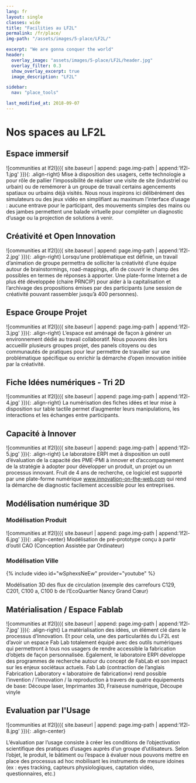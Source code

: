 ```yaml
---
lang: fr
layout: single
classes: wide
title: "Facilities au LF2L"
permalink: /fr/place/
img-path: "/assets/images/5-place/LF2L/"

excerpt: "We are gonna conquer the world"
header:  
  overlay_image: "assets/images/5-place/LF2L/header.jpg" 
  overlay_filter: 0.3
  show_overlay_excerpt: true 
  image_description: "LF2L"

sidebar:
  nav: "place_tools"

last_modified_at: 2018-09-07
---
```


# Nos spaces au LF2L

## Espace immersif

![communities at lf2l]({{ site.baseurl | append: page.img-path | append:'lf2l-1.jpg' }}){: .align-right} 
Mise à disposition des usagers, cette technologie a pour rôle de pallier l’impossibilité de réaliser une visite de site (industriel ou urbain) ou de remémorer à un groupe de travail certains agencements spatiaux ou urbains déjà visités. Nous nous inspirons ici délibérément des simulateurs ou des jeux vidéo en simplifiant au maximum l’interface d’usage : aucune entrave pour le participant, des mouvements simples des mains ou des jambes permettent une balade virtuelle pour compléter un diagnostic d’usage ou la projection de solutions à venir.

## Créativité et Open Innovation

![communities at lf2l]({{ site.baseurl | append: page.img-path | append:'lf2l-2.jpg' }}){: .align-right} 
Lorsqu’une problématique est définie, un travail d’animation de groupe permettra de solliciter la créativité d’une équipe autour de brainstormings, road-mappings, afin de couvrir le champ des possibles en termes de réponses à apporter. Une plate-forme Internet a de plus été développée (chaire PRNCIP) pour aider à la capitalisation et l’archivage des propositions émises par des participants (une session de créativité pouvant rassembler jusqu’à 400 personnes).

## Espace Groupe Projet

![communities at lf2l]({{ site.baseurl | append: page.img-path | append:'lf2l-3.jpg' }}){: .align-right} 
L’espace est aménagé de façon à générer un environnement dédié au travail collaboratif. Nous pouvons dès lors accueillir plusieurs groupes projet, des panels citoyens ou des communautés de pratiques pour leur permettre de travailler sur une problématique spécifique ou enrichir la démarche d’open innovation initiée par la créativité.


##  Fiche Idées numériques - Tri 2D

![communities at lf2l]({{ site.baseurl | append: page.img-path | append:'lf2l-4.jpg' }}){: .align-right} 
La numérisation des fiches idées et leur mise à disposition sur table tactile permet d’augmenter leurs manipulations, les interactions et les échanges entre participants.


## Capacité à Innover

![communities at lf2l]({{ site.baseurl | append: page.img-path | append:'lf2l-5.jpg' }}){: .align-right} 
Le laboratoire ERPI met à disposition un outil d’évaluation de la capacité des PME-PMI à innover et d’accompagnement de la stratégie à adopter pour développer un produit, un projet ou un processus innovant. Fruit de 4 ans de recherche, ce logiciel est supporté par une plate-forme numérique www.innovation-on-the-web.com qui rend la démarche de diagnostic facilement accessible pour les entreprises.


## Modélisation numérique 3D

### Modélisation Produit

![communities at lf2l]({{ site.baseurl | append: page.img-path | append:'lf2l-6.jpg' }}){: .align-center} 
Modélisation de pré-prototype conçu à partir d’outil CAO (Conception Assistée par Ordinateur)

### Modélisation Ville

{% include video id="wSphexsNeEw" provider="youtube" %}

Modélisation 3D des flux de circulation (exemple des carrefours C129, C201, C100 a, C100 b de l’EcoQuartier Nancy Grand Cœur)


## Matérialisation / Espace Fablab
![communities at lf2l]({{ site.baseurl | append: page.img-path | append:'lf2l-7.jpg' }}){: .align-right} 
La matérialisation des idées, un élément clé dans le processus d’Innovation. Et pour cela, une des particularités du LF2L est d’avoir un espace Fab Lab totalement équipé avec des outils numériques qui permettront à tous nos usagers de rendre accessible la fabrication d’objets de façon personnalisée. Également, le laboratoire ERPI développe des programmes de recherche autour du concept de FabLab et son impact sur les enjeux sociétaux actuels. Fab Lab (contraction de l’anglais Fabrication Laboratory « laboratoire de fabrication») rend possible l’invention / l’innovation / la reproduction à travers de quatre équipements de base: Découpe laser, Imprimantes 3D, Fraiseuse numérique, Découpe vinyle


## Evaluation par l'Usage

![communities at lf2l]({{ site.baseurl | append: page.img-path | append:'lf2l-8.jpg' }}){: .align-center} 

L’évaluation par l’usage consiste à créer les conditions de l’objectivation scientifique des pratiques d’usages auprès d’un groupe d’utilisateurs. Selon l’objet, le produit, le bâtiment ou l’espace à évaluer nous pouvons mettre en place des processus ad hoc mobilisant les instruments de mesure idoines (ex : eyes tracking, capteurs physiologiques, captation vidéo, questionnaires, etc.)







